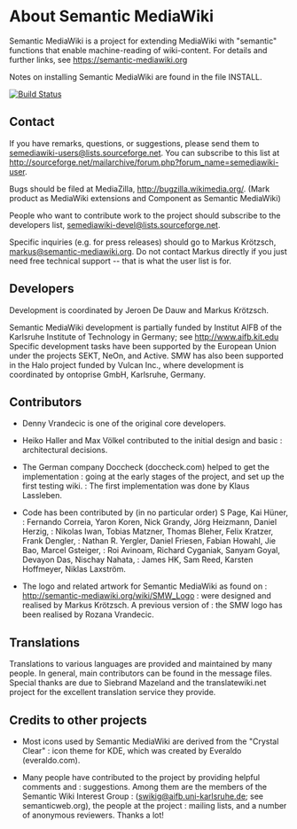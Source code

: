 About Semantic MediaWiki
========================

Semantic MediaWiki is a project for extending MediaWiki with "semantic"
functions that enable machine-reading of wiki-content. For details and
further links, see https://semantic-mediawiki.org

Notes on installing Semantic MediaWiki are found in the file INSTALL.

[![Build Status](https://secure.travis-ci.org/wikimedia/mediawiki-extensions-SemanticMediaWiki.png?branch=master)](http://travis-ci.org/wikimedia/mediawiki-extensions-SemanticMediaWiki)

Contact
-------

If you have remarks, questions, or suggestions, please send them to
semediawiki-users@lists.sourceforge.net. You can subscribe to this
list at
http://sourceforge.net/mailarchive/forum.php?forum_name=semediawiki-user.

Bugs should be filed at MediaZilla, http://bugzilla.wikimedia.org/.
(Mark product as MediaWiki extensions and Component as Semantic MediaWiki)

People who want to contribute work to the project should subscribe to
the developers list, semediawiki-devel@lists.sourceforge.net.

Specific inquiries (e.g. for press releases) should go to Markus Krötzsch,
markus@semantic-mediawiki.org. Do not contact Markus directly if you just need
free technical support -- that is what the user list is for.

Developers
----------

Development is coordinated by Jeroen De Dauw and Markus Krötzsch.

Semantic MediaWiki development is partially funded by Institut AIFB of the
Karlsruhe Institute of Technology in Germany; see http://www.aifb.kit.edu
Specific development tasks have been supported by the European Union under the
projects SEKT, NeOn, and Active. SMW has also been supported in the
Halo project funded by Vulcan Inc., where development is coordinated
by ontoprise GmbH, Karlsruhe, Germany.

Contributors
------------

* Denny Vrandecic is one of the original core developers.

* Heiko Haller and Max Völkel contributed to the initial design and basic
: architectural decisions.

* The German company Doccheck (doccheck.com) helped to get the implementation
: going at the early stages of the project, and set up the first testing wiki.
: The first implementation was done by Klaus Lassleben.

* Code has been contributed by (in no particular order) S Page, Kai Hüner,
: Fernando Correia, Yaron Koren, Nick Grandy, Jörg Heizmann, Daniel Herzig,
: Nikolas Iwan, Tobias Matzner, Thomas Bleher, Felix Kratzer, Frank Dengler,
: Nathan R. Yergler, Daniel Friesen, Fabian Howahl, Jie Bao, Marcel Gsteiger,
: Roi Avinoam, Richard Cyganiak, Sanyam Goyal, Devayon Das, Nischay Nahata,
: James HK, Sam Reed, Karsten Hoffmeyer, Niklas Laxström.

* The logo and related artwork for Semantic MediaWiki as found on
: http://semantic-mediawiki.org/wiki/SMW_Logo
: were designed and realised by Markus Krötzsch. A previous version of
: the SMW logo has been realised by Rozana Vrandecic.

Translations
------------

Translations to various languages are provided and maintained by many people.
In general, main contributors can be found in the message files. Special thanks
are due to Siebrand Mazeland and the translatewiki.net project for the
excellent translation service they provide.

Credits to other projects
-------------------------

* Most icons used by Semantic MediaWiki are derived from the "Crystal Clear"
: icon theme for KDE, which was created by Everaldo (everaldo.com).

* Many people have contributed to the project by providing helpful comments and
: suggestions. Among them are the members of the Semantic Wiki Interest Group
: (swikig@aifb.uni-karlsruhe.de; see semanticweb.org), the people at the project
: mailing lists, and a number of anonymous reviewers. Thanks a lot!

